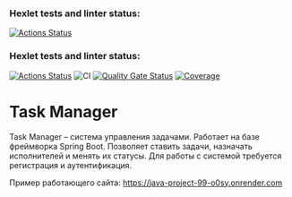 ### Hexlet tests and linter status:
[![Actions Status](https://github.com/ElsaAkhmatyanova/java-project-99/actions/workflows/hexlet-check.yml/badge.svg)](https://github.com/ElsaAkhmatyanova/java-project-99/actions)

### Hexlet tests and linter status:

[![Actions Status](https://github.com/ElsaAkhmatyanova/java-project-99/actions/workflows/hexlet-check.yml/badge.svg)](https://github.com/ElsaAkhmatyanova/java-project-99/actions)
![CI](https://github.com/ElsaAkhmatyanova/java-project-99/actions/workflows/ci.yml/badge.svg)
[![Quality Gate Status](https://sonarcloud.io/api/project_badges/measure?project=ElsaAkhmatyanova_java-project-99&metric=alert_status)](https://sonarcloud.io/summary/new_code?id=ElsaAkhmatyanova_java-project-99)
[![Coverage](https://sonarcloud.io/api/project_badges/measure?project=ElsaAkhmatyanova_java-project-99&metric=coverage)](https://sonarcloud.io/summary/new_code?id=ElsaAkhmatyanova_java-project-99)

# Task Manager
Task Manager – система управления задачами. Работает на базе фреймворка Spring Boot. Позволяет ставить задачи, назначать исполнителей и менять их статусы. Для работы с системой требуется регистрация и аутентификация.

Пример работающего сайта: https://java-project-99-o0sy.onrender.com
